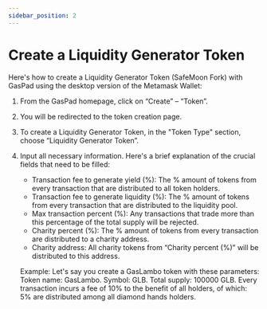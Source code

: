 ```yaml
---
sidebar_position: 2
---
```


# Create a Liquidity Generator Token

Here's how to create a Liquidity Generator Token (SafeMoon Fork) with GasPad using the desktop version of the Metamask Wallet:

1. From the GasPad homepage, click on “Create” – “Token”.
2. You will be redirected to the token creation page.
3. To create a Liquidity Generator Token, in the "Token Type" section, choose “Liquidity Generator Token”.
4. Input all necessary information. Here's a brief explanation of the crucial fields that need to be filled:

   - Transaction fee to generate yield (%): The % amount of tokens from every transaction that are distributed to all token holders.
   - Transaction fee to generate liquidity (%): The % amount of tokens from every transaction that are distributed to the liquidity pool.
   - Max transaction percent (%): Any transactions that trade more than this percentage of the total supply will be rejected.
   - Charity percent (%):  The % amount of tokens from every transaction are distributed to a charity address.
   - Charity address: All charity tokens from “Charity percent (%)” will be distributed to this address.

   Example: Let's say you create a GasLambo token with these parameters: Token name: GasLambo. Symbol: GLB. Total supply: 100000 GLB. Every transaction incurs a fee of 10% to the benefit of all holders, of which: 5% are distributed among all diamond hands holders. 
